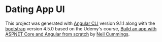 # Dating App UI

This project was generated with [Angular CLI](https://github.com/angular/angular-cli) version 9.1.1 along with the [bootstrap](https://getbootstrap.com/) version 4.5.0 based on the Udemy's course, [Build an app with ASPNET Core and Angular from scratch](https://www.udemy.com/course/build-an-app-with-aspnet-core-and-angular-from-scratch/) by [Neil Cummings](https://www.udemy.com/user/neil-cummings-2/). 
